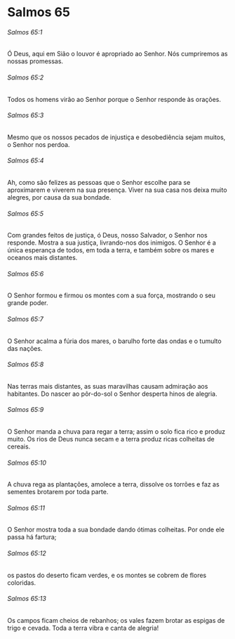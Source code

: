 # Salmos 65

###### Salmos 65:1

Ó Deus, aqui em Sião o louvor é apropriado ao Senhor. Nós cumpriremos as nossas promessas.

###### Salmos 65:2

Todos os homens virão ao Senhor porque o Senhor responde às orações.

###### Salmos 65:3

Mesmo que os nossos pecados de injustiça e desobediência sejam muitos, o Senhor nos perdoa.

###### Salmos 65:4

Ah, como são felizes as pessoas que o Senhor escolhe para se aproximarem e viverem na sua presença. Viver na sua casa nos deixa muito alegres, por causa da sua bondade.

###### Salmos 65:5

Com grandes feitos de justiça, ó Deus, nosso Salvador, o Senhor nos responde. Mostra a sua justiça, livrando-nos dos inimigos. O Senhor é a única esperança de todos, em toda a terra, e também sobre os mares e oceanos mais distantes.

###### Salmos 65:6

O Senhor formou e firmou os montes com a sua força, mostrando o seu grande poder.

###### Salmos 65:7

O Senhor acalma a fúria dos mares, o barulho forte das ondas e o tumulto das nações.

###### Salmos 65:8

Nas terras mais distantes, as suas maravilhas causam admiração aos habitantes. Do nascer ao pôr-do-sol o Senhor desperta hinos de alegria.

###### Salmos 65:9

O Senhor manda a chuva para regar a terra; assim o solo fica rico e produz muito. Os rios de Deus nunca secam e a terra produz ricas colheitas de cereais.

###### Salmos 65:10

A chuva rega as plantações, amolece a terra, dissolve os torrões e faz as sementes brotarem por toda parte.

###### Salmos 65:11

O Senhor mostra toda a sua bondade dando ótimas colheitas. Por onde ele passa há fartura;

###### Salmos 65:12

os pastos do deserto ficam verdes, e os montes se cobrem de flores coloridas.

###### Salmos 65:13

Os campos ficam cheios de rebanhos; os vales fazem brotar as espigas de trigo e cevada. Toda a terra vibra e canta de alegria!

